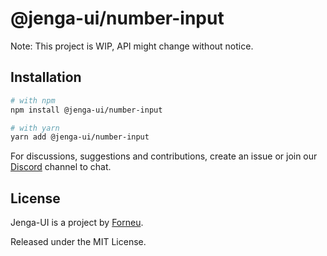 # @jenga-ui/number-input

Note: This project is WIP, API might change without notice.

## Installation

```sh
# with npm
npm install @jenga-ui/number-input

# with yarn
yarn add @jenga-ui/number-input
```

For discussions, suggestions and contributions, create an issue or join our [Discord](https://discord.gg/sHnHPnAPZj) channel to chat.

## License

Jenga-UI is a project by [Forneu](https://forneu.com).

Released under the MIT License.
